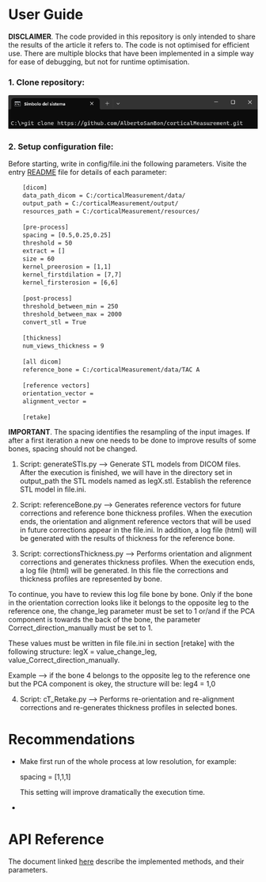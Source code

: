 # User Guide

**DISCLAIMER**. The code provided in this repository is only intended to share the results of the article it refers to. The code is not optimised for efficient use. There are multiple blocks that have been implemented in a simple way for ease of debugging, but not for runtime optimisation.

### 1. Clone repository:

<p align="center">
  <img src="images/step1.png" alt=""/>
</p>

### 2. Setup configuration file:

Before starting, write in config/file.ini the following parameters. Visite the entry [README](../README.md) file for details of each parameter:

		[dicom]
		data_path_dicom = C:/corticalMeasurement/data/
		output_path = C:/corticalMeasurement/output/
		resources_path = C:/corticalMeasurement/resources/

		[pre-process]
		spacing = [0.5,0.25,0.25]
		threshold = 50
		extract = []
		size = 60
		kernel_preerosion = [1,1]
		kernel_firstdilation = [7,7]
		kernel_firsterosion = [6,6]

		[post-process]
		threshold_between_min = 250
		threshold_between_max = 2000
		convert_stl = True

		[thickness]
		num_views_thickness = 9

		[all dicom]
		reference_bone = C:/corticalMeasurement/data/TAC A

		[reference vectors]
		orientation_vector = 
		alignment_vector = 
		
		[retake]

**IMPORTANT**. The spacing identifies the resampling of the input images. If after a first iteration a new one needs to be done to improve results of some bones, spacing should not be changed. 

1. Script: generateSTls.py --> Generate STL models from DICOM files.
	After the execution is finished, we will have in the directory set in output_path the STL models named as legX.stl.
	Establish the reference STL model in file.ini.

2. Script: referenceBone.py --> Generates reference vectors for future corrections and reference bone thickness profiles. 
	When the execution ends, the orientation and alignment reference vectors that will be used in future corrections appear in the file.ini.
	In addition, a log file (html) will be generated with the results of thickness for the reference bone.

3. Script: correctionsThickness.py --> Performs orientation and alignment corrections and generates thickness profiles.
	When the execution ends, a log file (html) will be generated. In this file the corrections and thickness profiles are represented by bone.

To continue, you have to review this log file bone by bone. Only if the bone in the orientation correction looks like it belongs to the opposite leg to the reference one, the change_leg parameter must be set to 1 or/and if the PCA component is towards the back of the bone, the parameter Correct_direction_manually must be set to 1.

These values must be written in file file.ini in section [retake] with the following structure: legX = value_change_leg, value_Correct_direction_manually.

Example --> if the bone 4 belongs to the opposite leg to the reference one but the PCA component is okey, the structure will be: leg4 = 1,0

4. Script: cT_Retake.py --> Performs re-orientation and re-alignment corrections and re-generates thickness profiles in selected bones.


# Recommendations

* Make first run of the whole process at low resolution, for example:

	spacing = [1,1,1]
	
  This setting will improve dramatically the execution time. 
 
 * 


# API Reference

The document linked [here](API-Reference.md) describe the implemented methods, and their parameters.


